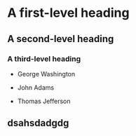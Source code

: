 # A first-level heading
## A second-level heading
### A third-level heading  
- George Washington
* John Adams
+ Thomas Jefferson
## dsahsdadgdg